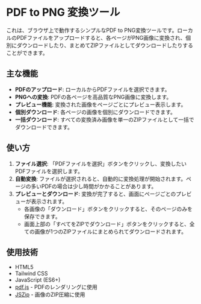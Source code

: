 # PDF to PNG 変換ツール

これは、ブラウザ上で動作するシンプルなPDF to PNG変換ツールです。ローカルのPDFファイルをアップロードすると、各ページがPNG画像に変換され、個別にダウンロードしたり、まとめてZIPファイルとしてダウンロードしたりすることができます。

## 主な機能

-   **PDFのアップロード**: ローカルからPDFファイルを選択できます。
-   **PNGへの変換**: PDFの各ページを高品質なPNG画像に変換します。
-   **プレビュー機能**: 変換された画像をページごとにプレビュー表示します。
-   **個別ダウンロード**: 各ページの画像を個別にダウンロードできます。
-   **一括ダウンロード**: すべての変換済み画像を単一のZIPファイルとして一括でダウンロードできます。

## 使い方

1.  **ファイル選択**: 「PDFファイルを選択」ボタンをクリックし、変換したいPDFファイルを選択します。
2.  **自動変換**: ファイルが選択されると、自動的に変換処理が開始されます。ページの多いPDFの場合は少し時間がかかることがあります。
3.  **プレビューとダウンロード**: 変換が完了すると、画面にページごとのプレビューが表示されます。
    -   各画像の「ダウンロード」ボタンをクリックすると、そのページのみを保存できます。
    -   画面上部の「すべてをZIPでダウンロード」ボタンをクリックすると、全ての画像が1つのZIPファイルにまとめられてダウンロードされます。

## 使用技術

-   HTML5
-   Tailwind CSS
-   JavaScript (ES6+)
-   [pdf.js](https://mozilla.github.io/pdf.js/) - PDFのレンダリングに使用
-   [JSZip](https://stuk.github.io/jszip/) - 画像のZIP圧縮に使用 
